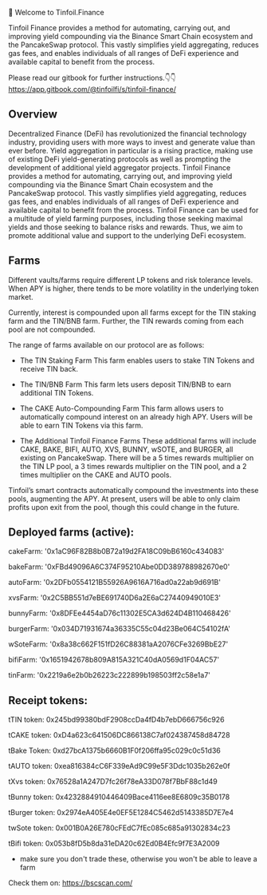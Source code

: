 👋 Welcome to Tinfoil.Finance

Tinfoil Finance provides a method for automating, carrying out, and improving yield compounding via the Binance Smart Chain ecosystem and the PancakeSwap protocol. This vastly simplifies yield aggregating, reduces gas fees, and enables individuals of all ranges of DeFi experience and available capital to benefit from the process.

Please read our gitbook for further instructions.👇👇
https://app.gitbook.com/@tinfoilfi/s/tinfoil-finance/



Overview
-------------------------

Decentralized Finance (DeFi) has revolutionized the financial technology industry, providing users with more ways to invest and generate value than ever before. Yield aggregation in particular is a rising practice, making use of existing DeFi yield-generating protocols as well as prompting the development of additional yield aggregator projects. 
Tinfoil Finance provides a method for automating, carrying out, and improving yield compounding via the Binance Smart Chain ecosystem and the PancakeSwap protocol. This vastly simplifies yield aggregating, reduces gas fees, and enables individuals of all ranges of DeFi experience and available capital to benefit from the process.
Tinfoil Finance can be used for a multitude of yield farming purposes, including those seeking maximal yields and those seeking to balance risks and rewards. Thus, we aim to promote additional value and support to the underlying DeFi ecosystem.





Farms
-------------------------

Different vaults/farms require different LP tokens and risk tolerance levels. When APY is higher, there tends to be more volatility in the underlying token market. 

Currently, interest is compounded upon all farms except for the TIN staking farm and the TIN/BNB farm. Further, the TIN rewards coming from each pool are not compounded.

The range of farms available on our protocol are as follows:


* The TIN Staking Farm
This farm enables users to stake TIN Tokens and receive TIN back. 

* The TIN/BNB Farm
This farm lets users deposit TIN/BNB to earn additional TIN Tokens. 

* The CAKE Auto-Compounding Farm
This farm allows users to automatically compound interest on an already high APY. Users will be able to earn TIN Tokens via this farm.

* The Additional Tinfoil Finance Farms
These additional farms will include CAKE, BAKE, BIFI, AUTO, XVS, BUNNY, wSOTE, and BURGER, all existing on PancakeSwap. There will be a 5 times rewards multiplier on the TIN LP pool, a 3 times rewards multiplier on the TIN pool, and a 2 times multiplier on the CAKE and AUTO pools.

Tinfoil’s smart contracts automatically compound the investments into these pools, augmenting the APY.  At present, users will be able to only claim profits upon exit from the pool, though this could change in the future.




Deployed farms (active):
-------------------------


cakeFarm: '0x1aC96F82B8b0B72a19d2FA18C09bB6160c434083'

bakeFarm: '0xFBd49096A6C374F95210Abe0DD389788982670e0'

autoFarm: '0x2DFb0554121B55926A9616A716ad0a22ab9d691B'

xvsFarm: '0x2C5BB551d7eBE691740D6a2E6aC27440949010E3'

bunnyFarm: '0x8DFEe4454aD76c11302E5CA3d624D4B110468426'

burgerFarm: '0x034D71931674a36335C55c04d23Be064C54102fA'

wSoteFarm: '0x8a38c662F151fD26C88381aA2076CFe3269BbE27'

bifiFarm: '0x1651942678b809A815A321C40dA0569d1F04AC57'

tinFarm: '0x2219a6e2b0b26223c222899b198503ff2c58e1a7'



Receipt tokens:
-------------------------

tTIN token: 0x245bd99380bdF2908ccDa4fD4b7ebD666756c926

tCAKE token: 0xD4a623c641506DC866138C7af024387458d84728

tBake Token: 0xd27bcA1375b6660B1F0f206ffa95c029c0c51d36

tAUTO token: 0xea816384cC6F339eAd9C99e5F3Ddc1035b262e0f

tXvs token: 0x76528a1A247D7fc26f78eA33D078f7BbF88c1d49

tBunny token: 0x4232884910446409Bace4116ee8E6809c35B0178

tBurger token: 0x2974eA405E4e0EF5E1284C5462d5143385D7E7e4

twSote token: 0x001B0A26E780cFEdC7fEc085c685a91302834c23

tBifi token: 0x053b8fD5b8da31eDA20c62Ed0B4Efc9f7E3A2009


* make sure you don't trade these, otherwise you won't be able to leave a farm

Check them on: https://bscscan.com/
